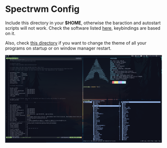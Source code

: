 # Spectrwm Config

Include this directory in your **$HOME**, otherwise the baraction and autostart
scripts will not work.
Check the software listed [here](https://github.com/antoniosarosi/dotfiles#Software),
keybindings are based on it.

Also, check [this directory](https://github.com/antoniosarosi/dotfiles/tree/master/.theme)
if you want to change the theme of all your programs on startup or on window
manager restart.

![Spectrwm](.screenshot.png)
